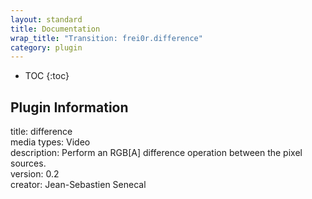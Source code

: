```yaml
---
layout: standard
title: Documentation
wrap_title: "Transition: frei0r.difference"
category: plugin
---
```

* TOC
{:toc}

## Plugin Information

title: difference  
media types:
Video  
description: Perform an RGB[A] difference operation between the pixel sources.  
version: 0.2  
creator: Jean-Sebastien Senecal  
